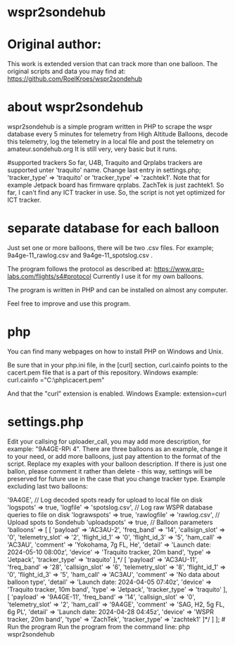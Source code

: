 # wspr2sondehub

# Original author:
This work is extended version that can track more than one balloon. The original scripts and data
you may find at:
https://github.com/RoelKroes/wspr2sondehub

# about wspr2sondehub
wspr2sondehub is a simple program written in PHP to scrape the wspr database every 5 minutes for telemetry from High Altitude Balloons, decode this telemetry, log the telemetry in a local file and post the telemetry on amateur.sondehub.org
It is still very, very basic but it runs.

#supported trackers
So far, U4B, Traquito and Qrplabs trackers are supported unter 'traquito' name. Change last entry in settings.php; 'tracker_type' => 'traquito' or 'tracker_type' => 'zachtek1'.
Note that for example Jetpack board has firmware qrplabs. ZachTek is just zachtek1. 
So far, I can't find any ICT tracker in use. So, the script is not yet optimized for ICT tracker.

# separate database for each balloon
Just set one or more balloons, there will be two .csv files. For example; 9a4ge-11_rawlog.csv and 9a4ge-11_spotslog.csv .


The program follows the protocol as described at: https://www.qrp-labs.com/flights/s4#protocol
Currently I use it for my own balloons. 

The program is written in PHP and can be installed on almost any computer.

Feel free to improve and use this program.

# php
You can find many webpages on how to install PHP on Windows and Unix.

Be sure that in your php.ini file, in the [curl] section, curl.cainfo points to the cacert.pem file that is a part of this repository.
Windows example:
curl.cainfo ="C:\php\cacert.pem" 

And that the "curl" extension is enabled.
Windows Example:
extension=curl

# settings.php
Edit your callsing for uploader_call, you may add more description, for example: "9A4GE-RPi 4".
There are three balloons as an example, change it to your need, or add more balloons, just pay attention
to the format of the script. Replace my exaples with your balloon description. If there is just one ballon, 
please comment it rather than delete - this way, settings will be preserved for future use in the case that
you change tracker type. Example excluding last two balloons:
<?php

return [
    // Uploader parameters (visible on Sondehub as the uploader)
    'uploader_call' => '9A4GE',

    // Log decoded spots ready for upload to local file on disk
    'logspots' => true,
    'logfile' => 'spotslog.csv',

    // Log raw WSPR database queries to file on disk
    'lograwspots' => true,
    'rawlogfile' => 'rawlog.csv',

    // Upload spots to Sondehub
    'uploadspots' => true,

    // Balloon parameters
    'balloons' => [
        [
            'payload' => 'AC3AU-2',
            'freq_band' => '14',
            'callsign_slot' => '0',
            'telemetry_slot' => '2',
            'flight_id_1' => '0',
            'flight_id_3' => '5',
            'ham_call' => 'AC3AU',
            'comment' => 'Yokohama, 7g FL, He',
            'detail' => 'Launch date: 2024-05-10 08:00z',
            'device' => 'Traquito tracker, 20m band',
            'type' => 'Jetpack',
            'tracker_type' => 'traquito'
        ],*/
        [
            'payload' => 'AC3AU-11',
            'freq_band' => '28',
            'callsign_slot' => '6',
            'telemetry_slot' => '8',
            'flight_id_1' => '0',
            'flight_id_3' => '5',
            'ham_call' => 'AC3AU',
            'comment' => 'No data about balloon type',
            'detail' => 'Launch date: 2024-04-05 07:40z',
            'device' => 'Traquito tracker, 10m band',
            'type' => 'Jetpack',
            'tracker_type' => 'traquito'
        ],
        [
            'payload' => '9A4GE-11',
            'freq_band' => '14',
            'callsign_slot' => '0',
            'telemetry_slot' => '2',
            'ham_call' => '9A4GE',
            'comment' => 'SAG, H2, 5g FL, 6g PL',
            'detail' => 'Launch date: 2024-04-28 04:45z',
            'device' => 'WSPR tracker, 20m band',
            'type' => 'ZachTek',
            'tracker_type' => 'zachtek1'
        ]*/
    ]
];



# Run the program
Run the program from the command line:
php wspr2sondehub
